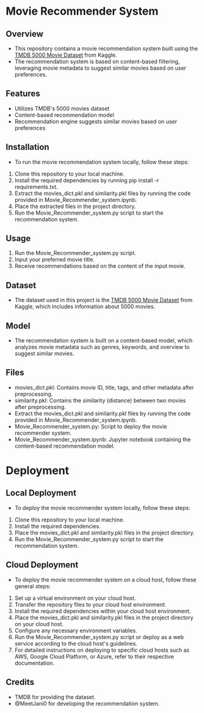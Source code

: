 # Movie Recommender System
## Overview
- This repository contains a movie recommendation system built using the [TMDB 5000 Movie Dataset](https://www.kaggle.com/datasets/tmdb/tmdb-movie-metadata) from Kaggle.
- The recommendation system is based on content-based filtering, leveraging movie metadata to suggest similar movies based on user preferences.

## Features
- Utilizes TMDB's 5000 movies dataset
- Content-based recommendation model
- Recommendation engine suggests similar movies based on user preferences
## Installation
- To run the movie recommendation system locally, follow these steps:

1. Clone this repository to your local machine.
2. Install the required dependencies by running pip install -r requirements.txt.
3. Extract the movies_dict.pkl and similarity.pkl files by running the code provided in Movie_Recommender_system.ipynb.
4. Place the extracted files in the project directory.
4. Run the Movie_Recommender_system.py script to start the recommendation system.
## Usage
1. Run the Movie_Recommender_system.py script.
2. Input your preferred movie title.
3. Receive recommendations based on the content of the input movie.
## Dataset
- The dataset used in this project is the [TMDB 5000 Movie Dataset](https://www.kaggle.com/datasets/tmdb/tmdb-movie-metadata) from Kaggle, which includes information about 5000 movies.
## Model
- The recommendation system is built on a content-based model, which analyzes movie metadata such as genres, keywords, and overview to suggest similar movies.

## Files
- movies_dict.pkl: Contains movie ID, title, tags, and other metadata after preprocessing.
- similarity.pkl: Contains the similarity (distance) between two movies after preprocessing.
- Extract the movies_dict.pkl and similarity.pkl files by running the code provided in Movie_Recommender_system.ipynb.
- Movie_Recommender_system.py: Script to deploy the movie recommender system.
- Movie_Recommender_system.ipynb: Jupyter notebook containing the content-based recommendation model.
# Deployment
## Local Deployment
- To deploy the movie recommender system locally, follow these steps:

1. Clone this repository to your local machine.
2. Install the required dependencies.
3. Place the movies_dict.pkl and similarity.pkl files in the project directory.
4. Run the Movie_Recommender_system.py script to start the recommendation system.

## Cloud Deployment
- To deploy the movie recommender system on a cloud host, follow these general steps:

1. Set up a virtual environment on your cloud host.
2. Transfer the repository files to your cloud host environment.
3. Install the required dependencies within your cloud host environment.
4. Place the movies_dict.pkl and similarity.pkl files in the project directory on your cloud host.
5. Configure any necessary environment variables.
6. Run the Movie_Recommender_system.py script or deploy as a web service according to the cloud host's guidelines.
7. For detailed instructions on deploying to specific cloud hosts such as AWS, Google Cloud Platform, or Azure, refer to their respective documentation.

## Credits
- TMDB for providing the dataset.
- @MeetJani0 for developing the recommendation system.
